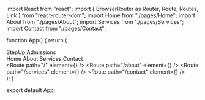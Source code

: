 import React from "react";
import { BrowserRouter as Router, Route, Routes, Link } from "react-router-dom";
import Home from "./pages/Home";
import About from "./pages/About";
import Services from "./pages/Services";
import Contact from "./pages/Contact";

function App() {
  return (
    <Router>
      <div className="min-h-screen bg-blue-100 text-gray-900">
        <nav className="bg-blue-500 text-white p-4 flex justify-between">
          <div className="text-2xl font-bold">StepUp Admissions</div>
          <div className="space-x-4">
            <Link to="/" className="hover:underline">Home</Link>
            <Link to="/about" className="hover:underline">About</Link>
            <Link to="/services" className="hover:underline">Services</Link>
            <Link to="/contact" className="hover:underline">Contact</Link>
          </div>
        </nav>
        <div className="p-8">
          <Routes>
            <Route path="/" element={<Home />} />
            <Route path="/about" element={<About />} />
            <Route path="/services" element={<Services />} />
            <Route path="/contact" element={<Contact />} />
          </Routes>
        </div>
      </div>
    </Router>
  );
}

export default App; 
